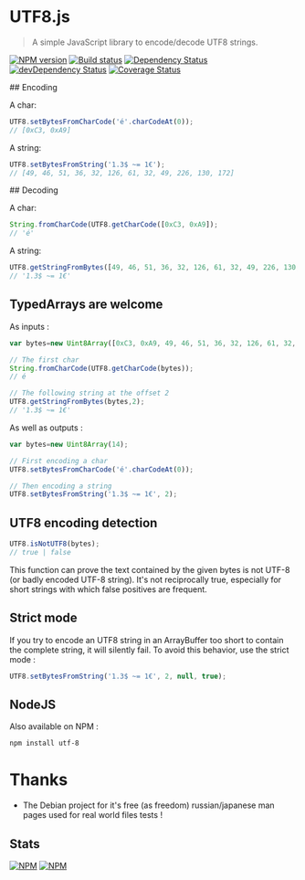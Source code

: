 # UTF8.js
> A simple JavaScript library to encode/decode UTF8 strings.

[![NPM version](https://badge.fury.io/js/utf-8.svg)](https://npmjs.org/package/utf-8) [![Build status](https://secure.travis-ci.org/nfroidure/UTF8.js.svg)](https://travis-ci.org/nfroidure/UTF8.js) [![Dependency Status](https://david-dm.org/nfroidure/UTF8.js.svg)](https://david-dm.org/nfroidure/UTF8.js) [![devDependency Status](https://david-dm.org/nfroidure/UTF8.js/dev-status.svg)](https://david-dm.org/nfroidure/UTF8.js#info=devDependencies) [![Coverage Status](https://coveralls.io/repos/nfroidure/UTF8.js/badge.svg?branch=master)](https://coveralls.io/r/nfroidure/UTF8.js?branch=master)

## Encoding

A char:
```js
UTF8.setBytesFromCharCode('é'.charCodeAt(0));
// [0xC3, 0xA9]
```

A string:
```js
UTF8.setBytesFromString('1.3$ ~= 1€');
// [49, 46, 51, 36, 32, 126, 61, 32, 49, 226, 130, 172]
```

## Decoding

A char:
```js
String.fromCharCode(UTF8.getCharCode([0xC3, 0xA9]);
// 'é'
```

A string:
```js
UTF8.getStringFromBytes([49, 46, 51, 36, 32, 126, 61, 32, 49, 226, 130, 172]);
// '1.3$ ~= 1€'
```

## TypedArrays are welcome

As inputs :
```js
var bytes=new Uint8Array([0xC3, 0xA9, 49, 46, 51, 36, 32, 126, 61, 32, 49, 226, 130, 172]);

// The first char
String.fromCharCode(UTF8.getCharCode(bytes));
// é

// The following string at the offset 2
UTF8.getStringFromBytes(bytes,2);
// '1.3$ ~= 1€'
```
As well as outputs :
```js
var bytes=new Uint8Array(14);

// First encoding a char
UTF8.setBytesFromCharCode('é'.charCodeAt(0));

// Then encoding a string
UTF8.setBytesFromString('1.3$ ~= 1€', 2);
```

## UTF8 encoding detection
```js
UTF8.isNotUTF8(bytes);
// true | false
```
This function can prove the text contained by the given bytes is not UTF-8
 (or badly encoded UTF-8 string). It's not reciprocally true, especially for
 short strings with which false positives are frequent.

## Strict mode
If you try to encode an UTF8 string in an ArrayBuffer too short to contain the
 complete string, it will silently fail. To avoid this behavior, use the strict
 mode :

```js
UTF8.setBytesFromString('1.3$ ~= 1€', 2, null, true);
```

## NodeJS

Also available on NPM :
```sh
npm install utf-8
```

# Thanks
- The Debian project for it's free (as freedom) russian/japanese man pages
 used for real world files tests !

## Stats
[![NPM](https://nodei.co/npm/ttf2woff2.png?downloads=true&stars=true)](https://nodei.co/npm/ttf2woff2/)
[![NPM](https://nodei.co/npm-dl/ttf2woff2.png)](https://nodei.co/npm/ttf2woff2/)
